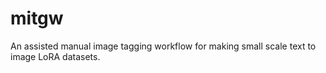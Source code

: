 # mitgw
An assisted manual image tagging workflow for making small scale text to image LoRA datasets.
